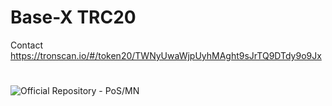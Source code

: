 # Base-X TRC20
Contact https://tronscan.io/#/token20/TWNyUwaWjpUyhMAght9sJrTQ9DTdy9o9Jx
#
![Official Repository - PoS/MN](https://github.com/Basecoin-BAB/Base-X-TRC20-/blob/main/Sem%20Título-1.png)
